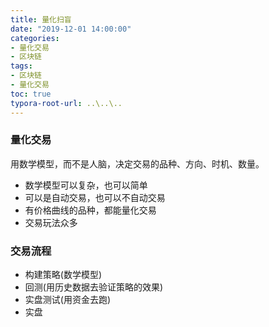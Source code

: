 ```yaml
---
title: 量化扫盲
date: "2019-12-01 14:00:00"
categories:
- 量化交易
- 区块链
tags:
- 区块链
- 量化交易
toc: true
typora-root-url: ..\..\..
---
```


### 量化交易

用数学模型，而不是人脑，决定交易的品种、方向、时机、数量。

- 数学模型可以复杂，也可以简单
- 可以是自动交易，也可以不自动交易
- 有价格曲线的品种，都能量化交易
- 交易玩法众多

### 交易流程

- 构建策略(数学模型)
- 回测(用历史数据去验证策略的效果)
- 实盘测试(用资金去跑)
- 实盘

